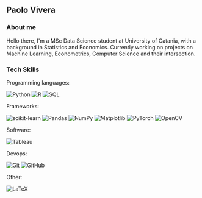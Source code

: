 ## Paolo Vivera


###  About me 
Hello there, I'm a MSc Data Science student at University of Catania, with a background in Statistics and Economics. 
Currently working on projects on Machine Learning, Econometrics, Computer Science and their intersection. 


### Tech Skills

Programming languages:

![Python](https://img.shields.io/badge/python-3670A0?style=for-the-badge&logo=python&logoColor=white&style=flat)
![R](https://img.shields.io/badge/r-%23276DC3.svg?style=for-the-badge&logo=r&logoColor=white&style=flat)
![SQL](https://img.shields.io/badge/mysql-%2300f.svg?style=for-the-badge&logo=mysql&logoColor=white&style=flat)

Frameworks:

![scikit-learn](https://img.shields.io/badge/scikit--learn-%23F7931E.svg?style=for-the-badge&logo=scikit-learn&logoColor=white&style=flat)
![Pandas](https://img.shields.io/badge/pandas-%23150458.svg?style=for-the-badge&logo=pandas&logoColor=white&style=flat)
![NumPy](https://img.shields.io/badge/numpy-%23013243.svg?style=for-the-badge&logo=numpy&logoColor=white&style=flat)
![Matplotlib](https://img.shields.io/badge/matplotlib-%23ffffff.svg?style=for-the-badge&logo=Matplotlib&logoColor=black&style=flat)
![PyTorch](https://img.shields.io/badge/PyTorch-%23EE4C2C.svg?style=for-the-badge&logo=PyTorch&logoColor=white&style=flat)
![OpenCV](https://img.shields.io/badge/opencv-%23white.svg?style=for-the-badge&logo=opencv&logoColor=white&style=flat)


Software:

![Tableau](https://custom-icon-badges.demolab.com/badge/Tableau-0176D3?logo=tableau&logoColor=fff)


Devops: 

![Git](https://img.shields.io/badge/git-%23F05033.svg?style=for-the-badge&logo=git&logoColor=white&style=flat)
![GitHub](https://img.shields.io/badge/github-%23121011.svg?style=for-the-badge&logo=github&logoColor=white&style=flat)


Other: 

![LaTeX](https://img.shields.io/badge/latex-%23008080.svg?style=for-the-badge&logo=latex&logoColor=white&style=flat)




<!--
**ViPaolo/ViPaolo** is a ✨ _special_ ✨ repository because its `README.md` (this file) appears on your GitHub profile.

Here are some ideas to get you started:

- 🔭 I’m currently working on ...
- 🌱 I’m currently learning ...
- 👯 I’m looking to collaborate on ...
- 🤔 I’m looking for help with ...
- 💬 Ask me about ...
- 📫 How to reach me: ...
- 😄 Pronouns: ...
- ⚡ Fun fact: ...
-->
